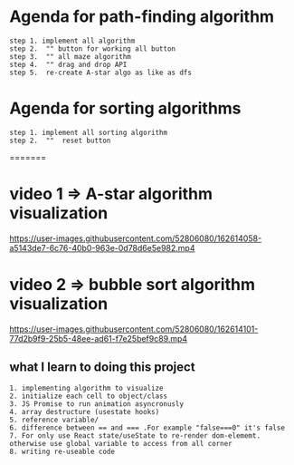 
# Agenda for path-finding algorithm
    step 1. implement all algorithm
    step 2.  "" button for working all button
    step 3.  "" all maze algorithm
    step 4.  "" drag and drop API
    step 5.  re-create A-star algo as like as dfs

# Agenda for sorting algorithms
    step 1. implement all sorting algorithm
    step 2.  ""  reset button

=======
# video 1 => A-star algorithm visualization
https://user-images.githubusercontent.com/52806080/162614058-a5143de7-6c76-40b0-963e-0d78d6e5e982.mp4

# video 2 => bubble sort algorithm visualization
https://user-images.githubusercontent.com/52806080/162614101-77d2b9f9-25b5-48ee-ad61-f7e25bef9c89.mp4


## what I learn to doing this project
    1. implementing algorithm to visualize
    2. initialize each cell to object/class
    3. JS Promise to run animation asyncronusly
    4. array destructure (usestate hooks)
    5. reference variable/
    6. difference between == and === .For example "false===0" it's false
    7. For only use React state/useState to re-render dom-elememt. 
    otherwise use global variable to access from all corner
    8. writing re-useable code